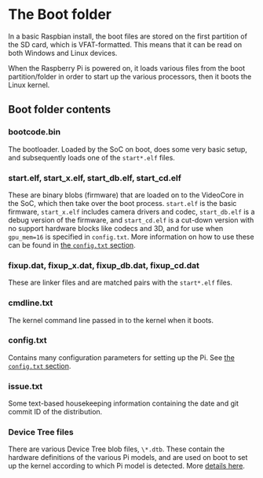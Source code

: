 # The Boot folder

In a basic Raspbian install, the boot files are stored on the first partition of the SD card, which is VFAT-formatted. This means that it can be read on both Windows and Linux devices. 

When the Raspberry Pi is powered on, it loads various files from the boot partition/folder in order to start up the various processors, then it boots the Linux kernel.

## Boot folder contents

### bootcode.bin

The bootloader. Loaded by the SoC on boot, does some very basic setup, and subsequently loads one of the `start*.elf` files.

### start.elf, start_x.elf, start_db.elf, start_cd.elf

These are binary blobs (firmware) that are loaded on to the VideoCore in the SoC, which then take over the boot process.
`start.elf` is the basic firmware, `start_x.elf` includes camera drivers and codec, `start_db.elf` is a debug version of the firmware, and `start_cd.elf` is a cut-down version with no support hardware blocks like codecs and 3D, and for use when `gpu_mem=16` is specified in `config.txt`. More information on how to use these can be found in [the `config.txt` section](.././config-txt/boot).

### fixup.dat, fixup_x.dat, fixup_db.dat, fixup_cd.dat

These are linker files and are matched pairs with the `start*.elf` files.

### cmdline.txt

The kernel command line passed in to the kernel when it boots.

### config.txt

Contains many configuration parameters for setting up the Pi. See [the `config.txt` section](.././config-txt).

### issue.txt

Some text-based housekeeping information containing the date and git commit ID of the distribution.

### Device Tree files

There are various Device Tree blob files, `\*.dtb`. These contain the hardware definitions of the various Pi models, and are used on boot to set up the kernel according to which Pi model is detected. More [details here](../device-tree).
